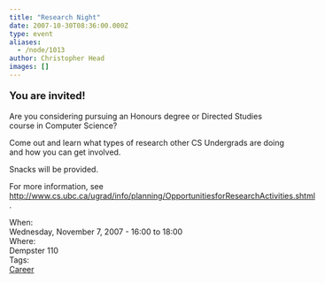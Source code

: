 ```yaml
---
title: "Research Night"
date: 2007-10-30T08:36:00.000Z
type: event
aliases:
  - /node/1013
author: Christopher Head
images: []
---
```


<div class="field field-name-body field-type-text-with-summary field-label-hidden"><div class="field-items"><div class="field-item even"><p style="font-size: 1.3em; font-weight: bold;">You are invited!</p>
<p>Are you considering pursuing an Honours degree or Directed Studies course in Computer Science?</p>
<p>Come out and learn what types of research other CS Undergrads are doing and how you can get involved.</p>
<p>Snacks will be provided.</p>
<p>For more information, see <nobr><a href="http://www.cs.ubc.ca/ugrad/info/planning/OpportunitiesforResearchActivities.shtml">http://www.cs.ubc.ca/ugrad/info/planning/OpportunitiesforResearchActivities.shtml</a></nobr>.</p>
</div></div></div><div class="field field-name-field-dates field-type-datetime field-label-above"><div class="field-label">When:&#xA0;</div><div class="field-items"><div class="field-item even"><span class="date-display-single">Wednesday, November 7, 2007 - <span class="date-display-range"><span class="date-display-start">16:00</span> to <span class="date-display-end">18:00</span></span></span></div></div></div><div class="field field-name-field-location field-type-text field-label-above"><div class="field-label">Where:&#xA0;</div><div class="field-items"><div class="field-item even">Dempster 110</div></div></div>    <footer>
    <div class="field field-name-field-tags field-type-taxonomy-term-reference field-label-above"><div class="field-label">Tags:&#xA0;</div><div class="field-items"><div class="field-item even"><a href="/career">Career</a></div></div></div>      </footer>